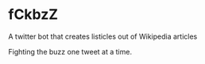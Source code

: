 # fCkbzZ
A twitter bot that creates listicles out of Wikipedia articles

Fighting the buzz one tweet at a time.
